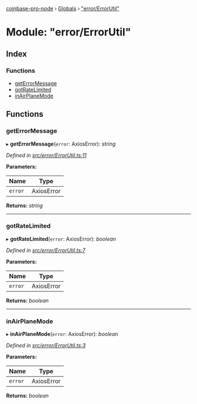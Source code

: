 [coinbase-pro-node](../README.md) › [Globals](../globals.md) › ["error/ErrorUtil"](_error_errorutil_.md)

# Module: "error/ErrorUtil"

## Index

### Functions

- [getErrorMessage](_error_errorutil_.md#geterrormessage)
- [gotRateLimited](_error_errorutil_.md#gotratelimited)
- [inAirPlaneMode](_error_errorutil_.md#inairplanemode)

## Functions

### getErrorMessage

▸ **getErrorMessage**(`error`: AxiosError): _string_

_Defined in [src/error/ErrorUtil.ts:11](https://github.com/bennyn/coinbase-pro-node/blob/7d89521/src/error/ErrorUtil.ts#L11)_

**Parameters:**

| Name    | Type       |
| ------- | ---------- |
| `error` | AxiosError |

**Returns:** _string_

---

### gotRateLimited

▸ **gotRateLimited**(`error`: AxiosError): _boolean_

_Defined in [src/error/ErrorUtil.ts:7](https://github.com/bennyn/coinbase-pro-node/blob/7d89521/src/error/ErrorUtil.ts#L7)_

**Parameters:**

| Name    | Type       |
| ------- | ---------- |
| `error` | AxiosError |

**Returns:** _boolean_

---

### inAirPlaneMode

▸ **inAirPlaneMode**(`error`: AxiosError): _boolean_

_Defined in [src/error/ErrorUtil.ts:3](https://github.com/bennyn/coinbase-pro-node/blob/7d89521/src/error/ErrorUtil.ts#L3)_

**Parameters:**

| Name    | Type       |
| ------- | ---------- |
| `error` | AxiosError |

**Returns:** _boolean_
